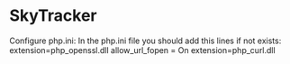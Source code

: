 # SkyTracker

Configure php.ini:
In the php.ini file you should add this lines if not exists:    
extension=php_openssl.dll
allow_url_fopen = On
extension=php_curl.dll